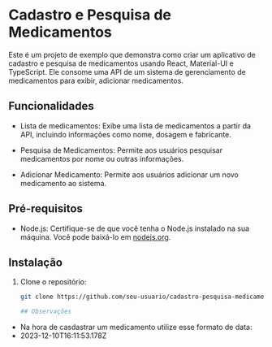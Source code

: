 
# Cadastro e Pesquisa de Medicamentos

Este é um projeto de exemplo que demonstra como criar um aplicativo de cadastro e pesquisa de medicamentos usando React, Material-UI e TypeScript. Ele consome uma API de um sistema de gerenciamento de medicamentos para exibir, adicionar  medicamentos.

## Funcionalidades

- Lista de medicamentos: Exibe uma lista de medicamentos a partir da API, incluindo informações como nome, dosagem e fabricante.

- Pesquisa de Medicamentos: Permite aos usuários pesquisar medicamentos por nome ou outras informações.

- Adicionar Medicamento: Permite aos usuários adicionar um novo medicamento ao sistema.

## Pré-requisitos

- Node.js: Certifique-se de que você tenha o Node.js instalado na sua máquina. Você pode baixá-lo em [nodejs.org](https://nodejs.org/).

## Instalação

1. Clone o repositório:

   ```bash
   git clone https://github.com/seu-usuario/cadastro-pesquisa-medicamentos.git

   ## Observações

- Na hora de casdastrar um medicamento utilize esse formato de data:
- 2023-12-10T16:11:53.178Z
